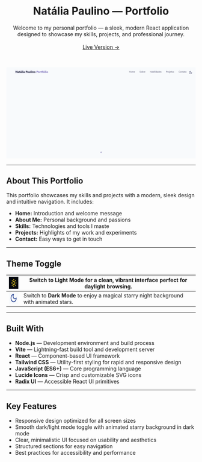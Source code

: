 <h1 align="center" >Natália Paulino —  Portfolio</h1>
 <p align="center" >
   Welcome to my personal portfolio — a sleek, modern React application designed to showcase my skills, projects, and professional journey.<br><br> 
   <a href="https://nataliapaulino.github.io/" target="_blank">Live Version →</a>
 </p><br>

![Portfolio Demo GIF](./public/images/screenshot.gif)

---

## About This Portfolio

This portfolio showcases my skills and projects with a modern, sleek design and intuitive navigation. It includes:

- **Home:** Introduction and welcome message  
- **About Me:** Personal background and passions  
- **Skills:** Technologies and tools I maste 
- **Projects:** Highlights of my work and experiments  
- **Contact:** Easy ways to get in touch

---

##  Theme Toggle

| <img src="./public/images/sun-icon.png" alt="Sun Icon" width="32" height="32" /> | Switch to **Light Mode** for a clean, vibrant interface perfect for daylight browsing. |
|--------------------------------------------------------------------|--------------------------------------------------------------------------------------|
| <img src="./public/images/moon-icon.png" alt="Moon Icon" width="32" height="32" /> | Switch to **Dark Mode** to enjoy a magical starry night background with animated stars. |

---

## Built With

- **Node.js** — Development environment and build process
- **Vite** — Lightning-fast build tool and development server  
- **React** — Component-based UI framework  
- **Tailwind CSS** — Utility-first styling for rapid and responsive design  
- **JavaScript (ES6+)** — Core programming language  
- **Lucide Icons** — Crisp and customizable SVG icons  
- **Radix UI** — Accessible React UI primitives  

---

## Key Features

- Responsive design optimized for all screen sizes  
- Smooth dark/light mode toggle with animated starry background in dark mode  
- Clear, minimalistic UI focused on usability and aesthetics  
- Structured sections for easy navigation  
- Best practices for accessibility and performance

